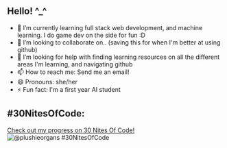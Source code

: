 ## Hello! ^_^

- 🌱 I’m currently learning full stack web development, and machine learning. I do game dev on the side for fun :D
- 👯 I’m looking to collaborate on.. (saving this for when I'm better at using github)
- 🤔 I’m looking for help with finding learning resources on all the different areas I'm learning, and navigating github
- 📫 How to reach me: Send me an email!
- 😄 Pronouns: she/her
- ⚡ Fun fact: I'm a first year AI student


## #30NitesOfCode:
  [Check out my progress on 30 Nites Of Code!](https://www.codedex.io/@plushieorgans/30-nites-of-code)  
  ![@plushieorgans #30NitesOfCode](https://www.codedex.io/api/petStatus?user=plushieorgans)
